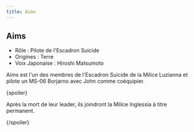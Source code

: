 ```yaml
---
title: Aims
---
```


Aims
----



* Rôle : Pilote de l'Escadron Suicide
* Origines : Terre
* Voix Japonaise : Hiroshi Matsumoto



Aims est l'un des membres de l'Escadron Suicide de la Milice Luzianna et pilote un MS-06 Borjarno avec John comme coéquipier.   

  

 {spoiler}  

 Après la mort de leur leader, ils joindront la Milice Inglessia à titre permanent.  

 {/spoiler}